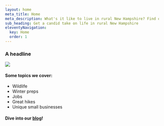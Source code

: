 ```yaml
---
layout: home
meta_title: Home
meta_description: What's it like to live in rural New Hampshire? Find out in this candid blog that covers weather, heating, driving, jobs, wildlife, and more.
sub_heading: Get a candid take on life in rural New Hampshire
eleventyNavigation:
  key: Home
  order: 1
---
```

### A headline 

<img src="/images/rural-new-hamsphire-scene.jpg" />

#### Some topics we cover:

- Wildlife
- Winter preps
- Jobs
- Great hikes
- Unique small businesses

#### Dive into our <a href="/blog/">blog</a>!



